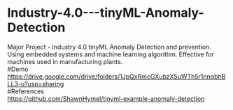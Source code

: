 # Industry-4.0---tinyML-Anomaly-Detection
Major Project - Industry 4.0 tinyML Anomaly Detection and prevention. Using embedded systems and machine learning algorithm. Effective for machines used in manufacturing plants.
<br>#Demo <br>
https://drive.google.com/drive/folders/1JpQxRmcGXubzX5uWTh5r1nnqbhBLL3-u?usp=sharing
<br>#References <br>
https://github.com/ShawnHymel/tinyml-example-anomaly-detection
